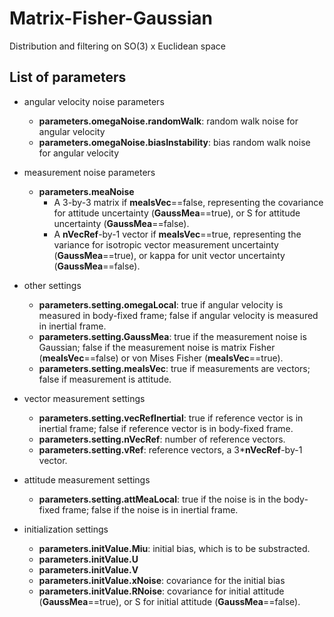 # Matrix-Fisher-Gaussian
Distribution and filtering on SO(3) x Euclidean space

## List of parameters

* angular velocity noise parameters
  * **parameters.omegaNoise.randomWalk**: random walk noise for angular velocity
  * **parameters.omegaNoise.biasInstability**: bias random walk noise for angular velocity

* measurement noise parameters
  * **parameters.meaNoise**
    * A 3-by-3 matrix if **meaIsVec**==false, representing the covariance for attitude uncertainty (**GaussMea**==true), or S for attitude uncertainty (**GaussMea**==false).
    * A **nVecRef**-by-1 vector if **meaIsVec**==true, representing the variance for isotropic vector measurement uncertainty (**GaussMea**==true), or kappa for unit vector uncertainty (**GaussMea**==false).
    
* other settings
  * **parameters.setting.omegaLocal**: true if angular velocity is measured in body-fixed frame; false if angular velocity is measured in inertial frame.
  * **parameters.setting.GaussMea**: true if the measurement noise is Gaussian; false if the measurement noise is matrix Fisher (**meaIsVec**==false) or von Mises Fisher (**meaIsVec**==true).
  * **parameters.setting.meaIsVec**: true if measurements are vectors; false if measurement is attitude.
  
* vector measurement settings
  * **parameters.setting.vecRefInertial**: true if reference vector is in inertial frame; false if reference vector is in body-fixed frame.
  * **parameters.setting.nVecRef**: number of reference vectors.
  * **parameters.setting.vRef**: reference vectors, a 3***nVecRef**-by-1 vector.
  
* attitude measurement settings
  * **parameters.setting.attMeaLocal**: true if the noise is in the body-fixed frame; false if the noise is in inertial frame.
  
* initialization settings
  * **parameters.initValue.Miu**: initial bias, which is to be substracted.
  * **parameters.initValue.U**
  * **parameters.initValue.V**
  * **parameters.initValue.xNoise**: covariance for the initial bias
  * **parameters.initValue.RNoise**: covariance for initial attitude (**GaussMea**==true), or S for initial attitude (**GaussMea**==false).
